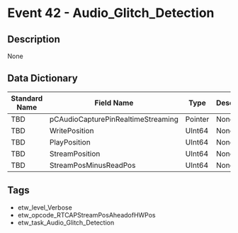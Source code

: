 # Event 42 - Audio_Glitch_Detection

## Description
None

## Data Dictionary
|Standard Name|Field Name|Type|Description|Sample Value|
|---|---|---|---|---|
|TBD|pCAudioCapturePinRealtimeStreaming|Pointer|None|`None`|
|TBD|WritePosition|UInt64|None|`None`|
|TBD|PlayPosition|UInt64|None|`None`|
|TBD|StreamPosition|UInt64|None|`None`|
|TBD|StreamPosMinusReadPos|UInt64|None|`None`|

## Tags
* etw_level_Verbose
* etw_opcode_RTCAPStreamPosAheadofHWPos
* etw_task_Audio_Glitch_Detection